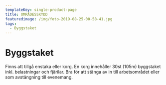 ```yaml
---
templateKey: single-product-page
title: OMRÅDESSKYDD
featuredimage: /img/foto-2019-08-25-00-58-41.jpg
tags:
  - Byggstaket
---
```

<!--StartFragment-->

# Byggstaket

Finns att tillgå enstaka eller korg. En korg innehåller 30st (105m) byggstaket inkl. belastningar och fjärilar. Bra för att stänga av in till arbetsområdet eller som avstängning till evenemang.

<!--EndFragment-->